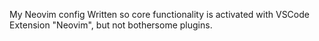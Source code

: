 My Neovim config
Written so core functionality is activated with VSCode Extension "Neovim", but not bothersome plugins.
